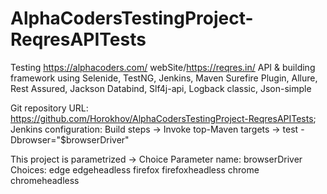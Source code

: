 # AlphaCodersTestingProject-ReqresAPITests
Testing https://alphacoders.com/ webSite/https://reqres.in/ API & building framework using Selenide, TestNG, Jenkins, Maven Surefire Plugin, Allure, Rest Assured, Jackson Databind, Slf4j-api,
Logback classic, Json-simple

Git repository URL: https://github.com/Horokhov/AlphaCodersTestingProject-ReqresAPITests;
Jenkins configuration: Build steps -> Invoke top-Maven targets -> test -Dbrowser="$browserDriver"

This project is parametrized -> Choice Parameter name: browserDriver 
Choices: 
edge
edgeheadless
firefox
firefoxheadless
chrome
chromeheadless
